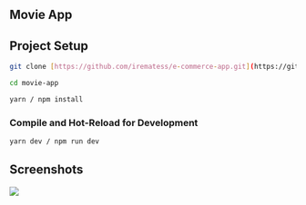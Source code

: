 ## Movie App

## Project Setup

```sh
git clone [https://github.com/irematess/e-commerce-app.git](https://github.com/irematess/movie-app.git)
```

```sh
cd movie-app
```

```sh
yarn / npm install
```

### Compile and Hot-Reload for Development

```sh
yarn dev / npm run dev
```



## Screenshots

![](movieapp.gif)

